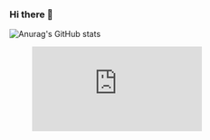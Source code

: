 ### Hi there 👋

<!--
**FMA0139/FMA0139** is a ✨ _special_ ✨ repository because its `README.md` (this file) appears on your GitHub profile.

Here are some ideas to get you started:

- 🔭 I’m currently working on ...
- 🌱 I’m currently learning ...
- 👯 I’m looking to collaborate on ...
- 🤔 I’m looking for help with ...
- 💬 Ask me about ...
- 📫 How to reach me: ...
- 😄 Pronouns: ...
- ⚡ Fun fact: ...
-->

![Anurag's GitHub stats](https://github-readme-stats.vercel.app/api?username=FMA0139&show_icons=true&theme=transparent)
<figure><embed src="https://wakatime.com/share/@5b17214a-a560-41ba-a482-29038e0ca1d4/bef431cc-6a31-40e5-af60-5aea013e7a39.svg"></embed></figure>
